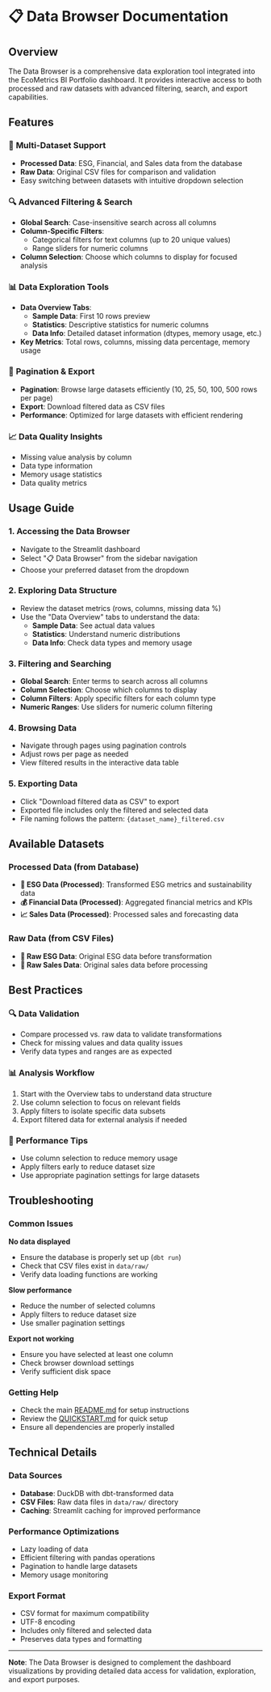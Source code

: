 # 📋 Data Browser Documentation

## Overview

The Data Browser is a comprehensive data exploration tool integrated into the EcoMetrics BI Portfolio dashboard. It provides interactive access to both processed and raw datasets with advanced filtering, search, and export capabilities.

## Features

### 🎯 **Multi-Dataset Support**
- **Processed Data**: ESG, Financial, and Sales data from the database
- **Raw Data**: Original CSV files for comparison and validation
- Easy switching between datasets with intuitive dropdown selection

### 🔍 **Advanced Filtering & Search**
- **Global Search**: Case-insensitive search across all columns
- **Column-Specific Filters**: 
  - Categorical filters for text columns (up to 20 unique values)
  - Range sliders for numeric columns
- **Column Selection**: Choose which columns to display for focused analysis

### 📊 **Data Exploration Tools**
- **Data Overview Tabs**:
  - **Sample Data**: First 10 rows preview
  - **Statistics**: Descriptive statistics for numeric columns
  - **Data Info**: Detailed dataset information (dtypes, memory usage, etc.)
- **Key Metrics**: Total rows, columns, missing data percentage, memory usage

### 📄 **Pagination & Export**
- **Pagination**: Browse large datasets efficiently (10, 25, 50, 100, 500 rows per page)
- **Export**: Download filtered data as CSV files
- **Performance**: Optimized for large datasets with efficient rendering

### 📈 **Data Quality Insights**
- Missing value analysis by column
- Data type information
- Memory usage statistics
- Data quality metrics

## Usage Guide

### 1. **Accessing the Data Browser**
- Navigate to the Streamlit dashboard
- Select "📋 Data Browser" from the sidebar navigation
- Choose your preferred dataset from the dropdown

### 2. **Exploring Data Structure**
- Review the dataset metrics (rows, columns, missing data %)
- Use the "Data Overview" tabs to understand the data:
  - **Sample Data**: See actual data values
  - **Statistics**: Understand numeric distributions
  - **Data Info**: Check data types and memory usage

### 3. **Filtering and Searching**
- **Global Search**: Enter terms to search across all columns
- **Column Selection**: Choose which columns to display
- **Column Filters**: Apply specific filters for each column type
- **Numeric Ranges**: Use sliders for numeric column filtering

### 4. **Browsing Data**
- Navigate through pages using pagination controls
- Adjust rows per page as needed
- View filtered results in the interactive data table

### 5. **Exporting Data**
- Click "Download filtered data as CSV" to export
- Exported file includes only the filtered and selected data
- File naming follows the pattern: `{dataset_name}_filtered.csv`

## Available Datasets

### Processed Data (from Database)
- **🌱 ESG Data (Processed)**: Transformed ESG metrics and sustainability data
- **💰 Financial Data (Processed)**: Aggregated financial metrics and KPIs
- **📈 Sales Data (Processed)**: Processed sales and forecasting data

### Raw Data (from CSV Files)
- **📄 Raw ESG Data**: Original ESG data before transformation
- **📄 Raw Sales Data**: Original sales data before processing

## Best Practices

### 🔍 **Data Validation**
- Compare processed vs. raw data to validate transformations
- Check for missing values and data quality issues
- Verify data types and ranges are as expected

### 📊 **Analysis Workflow**
1. Start with the Overview tabs to understand data structure
2. Use column selection to focus on relevant fields
3. Apply filters to isolate specific data subsets
4. Export filtered data for external analysis if needed

### 🚀 **Performance Tips**
- Use column selection to reduce memory usage
- Apply filters early to reduce dataset size
- Use appropriate pagination settings for large datasets

## Troubleshooting

### Common Issues

**No data displayed**
- Ensure the database is properly set up (`dbt run`)
- Check that CSV files exist in `data/raw/`
- Verify data loading functions are working

**Slow performance**
- Reduce the number of selected columns
- Apply filters to reduce dataset size
- Use smaller pagination settings

**Export not working**
- Ensure you have selected at least one column
- Check browser download settings
- Verify sufficient disk space

### Getting Help
- Check the main [README.md](../README.md) for setup instructions
- Review the [QUICKSTART.md](../QUICKSTART.md) for quick setup
- Ensure all dependencies are properly installed

## Technical Details

### Data Sources
- **Database**: DuckDB with dbt-transformed data
- **CSV Files**: Raw data files in `data/raw/` directory
- **Caching**: Streamlit caching for improved performance

### Performance Optimizations
- Lazy loading of data
- Efficient filtering with pandas operations
- Pagination to handle large datasets
- Memory usage monitoring

### Export Format
- CSV format for maximum compatibility
- UTF-8 encoding
- Includes only filtered and selected data
- Preserves data types and formatting

---

**Note**: The Data Browser is designed to complement the dashboard visualizations by providing detailed data access for validation, exploration, and export purposes. 